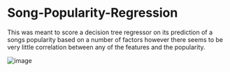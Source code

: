 # Song-Popularity-Regression
This was meant to score a decision tree regressor on its prediction of a songs popularity based on a number of factors 
however there seems to be very little correlation between any of the features and the popularity.

![image](https://user-images.githubusercontent.com/20866368/174113582-ebb96dca-176d-43d5-b410-944bf52a965c.png)

